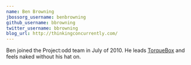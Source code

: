 ```yaml
---
name: Ben Browning
jbossorg_username: benbrowning
github_username: bbrowning
twitter_username: bbrowning
blog_url: http://thinkingconcurrently.com/
---
```


Ben joined the Project:odd team in July of 2010. He leads
 [TorqueBox](http://torquebox.org) and feels naked without his hat on.
